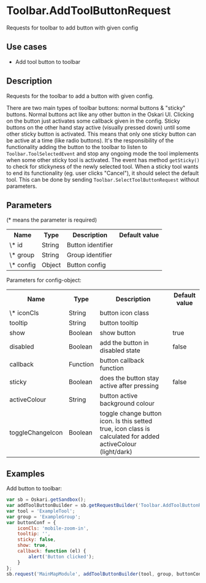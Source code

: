 # Toolbar.AddToolButtonRequest

Requests for toolbar to add button with given config

## Use cases

- Add tool button to toolbar

## Description

Requests for the toolbar to add a button with given config.

There are two main types of toolbar buttons: normal buttons & "sticky" buttons. Normal buttons act like any other button in the Oskari UI. Clicking on the button just activates some callback given in the config. Sticky buttons on the other hand stay active (visually pressed down) until some other sticky button is activated. This means that only one sticky button can be active at a time (like radio buttons). It's the responsibility of the functionality adding the button to the toolbar to listen to `Toolbar.ToolSelectedEvent` and stop any ongoing mode the tool implements when some other sticky tool is activated. The event has method `getSticky()` to check for stickyness of the newly selected tool. When a sticky tool wants to end its functionality (eg. user clicks "Cancel"), it should select the default tool. This can be done by sending `Toolbar.SelectToolButtonRequest` without parameters.


## Parameters

(* means the parameter is required)

<table class="table">
<tr>
  <th> Name</th><th> Type</th><th> Description</th><th> Default value</th>
</tr>
<tr>
  <td> \* id </td><td> String</td><td> Button identifier </td><td> </td>
</tr>
<tr>
  <td> \* group </td><td> String</td><td> Group identifier </td><td> </td>
</tr>
<tr>
  <td> \* config </td><td> Object </td><td> Button config </td><td> </td>
</tr>
</table>


Parameters for config-object:

<table class="table">
<tr>
  <th> Name</th><th> Type</th><th> Description</th><th> Default value</th>
</tr>
<tr>
  <td> \* iconCls </td><td> String </td><td> button icon class </td><td> </td>
</tr>
<tr>
  <td> tooltip </td><td> String </td><td> button tooltip </td><td> </td>
</tr>
<tr>
  <td> show </td><td> Boolean </td><td> show button </td><td> true </td>
</tr>
<tr>
  <td> disabled </td><td> Boolean </td><td> add the button in disabled state </td><td> false </td>
</tr>
<tr>
  <td> callback </td><td> Function </td><td> button callback function </td><td> </td>
</tr>
<tr>
  <td> sticky </td><td> Boolean </td><td> does the button stay active after pressing </td><td> false </td>
</tr>
<tr>
  <td> activeColour </td><td> String </td><td> button active background colour </td><td> </td>
</tr>
<tr>
  <td> toggleChangeIcon </td><td> Boolean </td><td> toggle change button icon. Is this setted true, icon class is calculated for added activeColour (light/dark)</td><td> </td>
</tr>

</table>




## Examples

Add button to toolbar:
```javascript
var sb = Oskari.getSandbox();
var addToolButtonBuilder = sb.getRequestBuilder('Toolbar.AddToolButtonRequest');
var tool = 'ExampleTool';
var group = 'ExampleGroup';
var buttonConf = {
	iconCls: 'mobile-zoom-in',
    tooltip: '',
    sticky: false,
    show: true,
    callback: function (el) {
    	alert('Button clicked');
    }
};
sb.request('MainMapModule', addToolButtonBuilder(tool, group, buttonConf));
```
